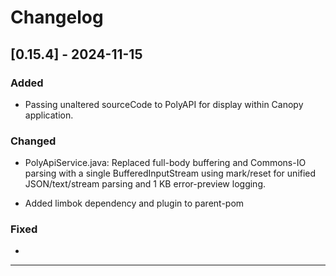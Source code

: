 # Changelog

## [0.15.4] - 2024-11-15

### Added

- Passing unaltered sourceCode to PolyAPI for display within Canopy application.

### Changed

- PolyApiService.java: Replaced full-body buffering and Commons-IO parsing with a single BufferedInputStream using mark/reset for unified JSON/text/stream parsing and 1 KB error-preview logging.

- Added limbok dependency and plugin to parent-pom

### Fixed

- 

---